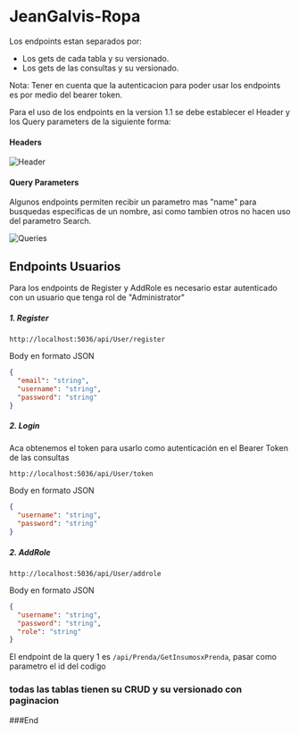 # JeanGalvis-Ropa

Los endpoints estan separados por:

- Los gets de cada tabla y su versionado.
- Los gets de las consultas y su versionado.

Nota: Tener en cuenta que la autenticacion para poder usar los endpoints es por medio del bearer token.

Para el uso de los endpoints en la version 1.1 se debe establecer el Header y los Query parameters de la siguiente forma:

#### Headers

![Header](https://github.com/jeangalvis/Veterinary/assets/137228150/4edb2104-3840-4438-ba04-a3549143bd0e)

#### Query Parameters

Algunos endpoints permiten recibir un parametro mas "name" para busquedas especificas de un nombre, asi como tambien otros no hacen uso del parametro Search.

![Queries](https://github.com/jeangalvis/Veterinary/assets/137228150/16464107-359c-4e84-bd8f-665866c0abe1)

## Endpoints Usuarios

Para los endpoints de Register y AddRole es necesario estar autenticado con un usuario que tenga rol de "Administrator"

##### 1. Register

`http://localhost:5036/api/User/register`

Body en formato JSON

```JSON
{
  "email": "string",
  "username": "string",
  "password": "string"
}
```

##### 2. Login

Aca obtenemos el token para usarlo como autenticación en el Bearer Token de las consultas

`http://localhost:5036/api/User/token`

Body en formato JSON

```JSON
{
  "username": "string",
  "password": "string"
}
```

##### 2. AddRole

`http://localhost:5036/api/User/addrole`

Body en formato JSON

```JSON
{
  "username": "string",
  "password": "string",
  "role": "string"
}
```


El endpoint de la query 1 es
`/api/Prenda/GetInsumosxPrenda`, pasar como parametro el id del codigo


### todas las tablas tienen su CRUD y su versionado con paginacion
###End

